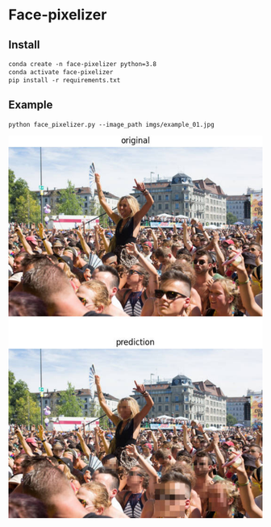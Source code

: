 # Face-pixelizer

## Install

```
conda create -n face-pixelizer python=3.8
conda activate face-pixelizer
pip install -r requirements.txt
```

## Example

```
python face_pixelizer.py --image_path imgs/example_01.jpg
```

![example](imgs/plot.jpg)
